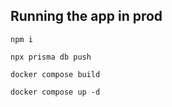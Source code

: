 ## Running the app in prod

`
npm i
`

`
npx prisma db push
`

`
docker compose build
`

`
docker compose up -d
`